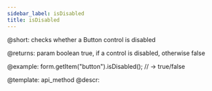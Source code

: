 ```yaml
---
sidebar_label: isDisabled
title: isDisabled
---          
```


@short: checks whether a Button control is disabled


@returns:
param   boolean     true, if a control is disabled, otherwise false

@example:
form.getItem("button").isDisabled();
// -> true/false


@template: api_method
@descr:



